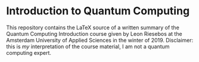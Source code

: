 # Introduction to Quantum Computing
This repository contains the LaTeX source of a written summary of the Quantum
Computing Introduction course given by Leon Riesebos at the Amsterdam University
of Applied Sciences in the winter of 2019. Disclaimer: this is _my_
interpretation of the course material, I am not a quantum computing expert.
